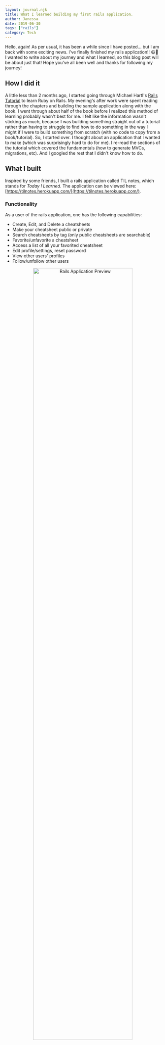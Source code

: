 ```yaml
---
layout: journal.njk
title: What I learned building my first rails application.
author: Janessa
date: 2019-06-30
tags: ["rails"]
category: Tech
---
```


Hello, again! As per usual, it has been a while since I have posted... but I am back with some exciting news. I've finally finished my rails application!! 😃🎉 I wanted to write about my journey and what I learned, so this blog post will be about just that! Hope you've all been well and thanks for following my journey!

## How I did it

A little less than 2 months ago, I started going through Michael Hartl's [Rails Tutorial](https://www.railstutorial.org/) to learn Ruby on Rails. My evening's after work were spent reading through the chapters and building the sample application along with the book. I went through about half of the book before I realized this method of learning probably wasn't best for me. I felt like the information wasn't sticking as much, because I was building something straight out of a tutorial rather than having to struggle to find how to do something in the way I might if I were to build something from scratch (with no code to copy from a book/tutorial). So, I started over. I thought about an application that I wanted to make (which was surprisingly hard to do for me). I re-read the sections of the tutorial which covered the fundamentals (how to generate MVCs, migrations, etc). And I googled the rest that I didn't know how to do.

## What I built

Inspired by some friends, I built a rails application called TIL notes, which stands for _Today I Learned_. The application can be viewed here: [https://tilnotes.herokuapp.com/](https://tilnotes.herokuapp.com/).

### Functionality

As a user of the rails application, one has the following capabilities:

- Create, Edit, and Delete a cheatsheets
- Make your cheatsheet public or private
- Search cheatsheets by tag (only public cheatsheets are searchable)
- Favorite/unfavorite a cheatsheet
- Access a list of all your favorited cheatsheet
- Edit profile/settings, reset password
- View other users' profiles
- Follow/unfollow other users

<p align="center">
 <img src="https://i.imgur.com/tsUIIiG.jpg" alt="Rails Application Preview" width="80%">
</p>

## What I learned

This being my first real rails application, I learned a ton!!! I'll attempt to list what I learned below, but I may be forgetting to include a thing or two...

### Rails Things

- How to generate a model and controller
- How to generate a database migration
- How to reset, migrate, and seed the database to show fake data
- How to create templates using embedded Ruby
- How to create partials to use in views
- How to use persistent cookies to maintain state and remember users
- How to generate Action Mailer actions and views to send email
- How to use a generated token to create a unique URL to activate users
- How to identify users for password resets (hashed reset digest to identify valid reset requests)
- How to create an association between models (`has_many` and `belongs_to` methods in the Models)
- How to query for Active Record selections
- How to use Ajax to asynchronously send requests to the server without leaving the page (used in the following users and favoriting cheatsheet actions)

### Other Things

- How to practice Test-Driven Development / Behavior Driven Development
- Write tests first to help predict course of development and document what is planned to be achieved in terms of test coverage.
- Run tests that fail.
- Write code to get the tests to pass.
- How to write requests specs with Rspec and the difference between request specs and controller specs
- Request specs include full routing and are designed to drive behavior
- using Git to organize the project, creating new branches for different features, creating PRs (thanks to my friends who reviewed them!!), etc
- How to use FactoryBot to set up objects to test with
- How to use SimpleCov to track files and their coverage

## What's next?

As much as I would like to continue working on this rails application, I know that my time is best spent moving on to the next thing. What that is, I'm not exactly sure yet. I may continue to go through the rest of [The Odin Project](https://www.theodinproject.com) or I may sit down and study some Object Oriented Design Principles in Ruby... I suppose I will keep you posted once I figure it out.

Thanks for reading! 💝

